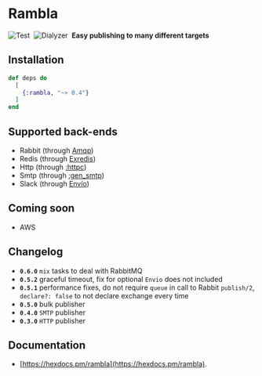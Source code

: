 # Rambla

![Test](https://github.com/am-kantox/rambla/workflows/Test/badge.svg)  ![Dialyzer](https://github.com/am-kantox/rambla/workflows/Dialyzer/badge.svg)  **Easy publishing to many different targets**

## Installation

```elixir
def deps do
  [
    {:rambla, "~> 0.4"}
  ]
end
```

## Supported back-ends

- Rabbit (through [Amqp](https://hexdocs.pm/amqp/))
- Redis (through [Exredis](https://hexdocs.pm/exredis))
- Http (through [:httpc](http://erlang.org/doc/man/httpc.html))
- Smtp (through [:gen_smtp](https://hexdocs.pm/gen_smtp))
- Slack (through [Envío](https://hexdocs.pm/envio))

## Coming soon

- AWS

## Changelog

-  **`0.6.0`** `mix` tasks to deal with RabbitMQ
-  **`0.5.2`** graceful timeout, fix for optional `Envio` does not included
-  **`0.5.1`** performance fixes, do not require `queue` in call to Rabbit `publish/2`, `declare?: false` to not declare exchange every time
-  **`0.5.0`** bulk publisher
-  **`0.4.0`** `SMTP` publisher
-  **`0.3.0`** `HTTP` publisher

## Documentation

- [https://hexdocs.pm/rambla](https://hexdocs.pm/rambla).
